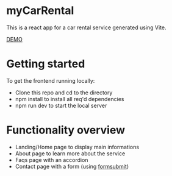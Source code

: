 # myCarRental 

This is a react app for a car rental service generated using Vite.

[DEMO](https://jh-488.github.io/mycarrental-react/)

# Getting started

To get the frontend running locally:

* Clone this repo and cd to the directory
* npm install to install all req'd dependencies
* npm run dev to start the local server 

# Functionality overview

* Landing/Home page to display main informations
* About page to learn more about the service
* Faqs page with an accordion
* Contact page with a form (using [formsubmit](formsubmit.co))